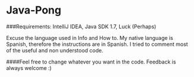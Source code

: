 # Java-Pong

###Requirements: IntelliJ IDEA, Java SDK 1.7, Luck (Perhaps)

Excuse the language used in Info and How to. My native language is Spanish, therefore the instructions are in Spanish. 
I tried to comment most of the useful and non understood code.

####Feel free to change whatever you want in the code. Feedback is always welcome :)
